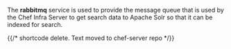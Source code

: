 The **rabbitmq** service is used to provide the message queue that is
used by the Chef Infra Server to get search data to Apache Solr so that
it can be indexed for search.

{{/* shortcode delete. Text moved to chef-server repo */}}
